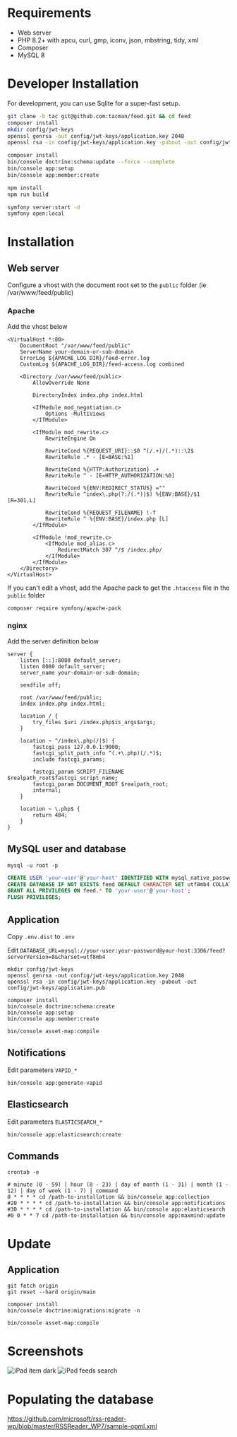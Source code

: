 # Requirements

- Web server
- PHP 8.2+ with apcu, curl, gmp, iconv, json, mbstring, tidy, xml
- Composer
- MySQL 8

# Developer Installation

For development, you can use Sqlite for a super-fast setup.

```bash
git clone -b tac git@github.com:tacman/feed.git && cd feed
composer install
mkdir config/jwt-keys
openssl genrsa -out config/jwt-keys/application.key 2048
openssl rsa -in config/jwt-keys/application.key -pubout -out config/jwt-keys/application.pub

composer install
bin/console doctrine:schema:update --force --complete
bin/console app:setup
bin/console app:member:create

npm install
npm run build

symfony server:start -d
symfony open:local 
```
# Installation

## Web server

Configure a vhost with the document root set to the ```public``` folder (ie /var/www/feed/public)

### Apache

Add the vhost below

```
<VirtualHost *:80>
    DocumentRoot "/var/www/feed/public"
    ServerName your-domain-or-sub-domain
    ErrorLog ${APACHE_LOG_DIR}/feed-error.log
    CustomLog ${APACHE_LOG_DIR}/feed-access.log combined

    <Directory /var/www/feed/public>
        AllowOverride None

        DirectoryIndex index.php index.html

        <IfModule mod_negotiation.c>
            Options -MultiViews
        </IfModule>

        <IfModule mod_rewrite.c>
            RewriteEngine On

            RewriteCond %{REQUEST_URI}::$0 ^(/.+)/(.*)::\2$
            RewriteRule .* - [E=BASE:%1]

            RewriteCond %{HTTP:Authorization} .+
            RewriteRule ^ - [E=HTTP_AUTHORIZATION:%0]

            RewriteCond %{ENV:REDIRECT_STATUS} =""
            RewriteRule ^index\.php(?:/(.*)|$) %{ENV:BASE}/$1 [R=301,L]

            RewriteCond %{REQUEST_FILENAME} !-f
            RewriteRule ^ %{ENV:BASE}/index.php [L]
        </IfModule>

        <IfModule !mod_rewrite.c>
            <IfModule mod_alias.c>
                RedirectMatch 307 ^/$ /index.php/
            </IfModule>
        </IfModule>
    </Directory>
</VirtualHost>
```

If you can't edit a vhost, add the Apache pack to get the ```.htaccess``` file in the ```public``` folder

```
composer require symfony/apache-pack
```

### nginx

Add the server definition below

```
server {
    listen [::]:8080 default_server;
    listen 8080 default_server;
    server_name your-domain-or-sub-domain;

    sendfile off;

    root /var/www/feed/public;
    index index.php index.html;

    location / {
        try_files $uri /index.php$is_args$args;
    }

    location ~ ^/index\.php(/|$) {
        fastcgi_pass 127.0.0.1:9000;
        fastcgi_split_path_info ^(.+\.php)(/.*)$;
        include fastcgi_params;

        fastcgi_param SCRIPT_FILENAME $realpath_root$fastcgi_script_name;
        fastcgi_param DOCUMENT_ROOT $realpath_root;
        internal;
    }

    location ~ \.php$ {
        return 404;
    }
}
```

## MySQL user and database

```
mysql -u root -p
```

```sql
CREATE USER 'your-user'@'your-host' IDENTIFIED WITH mysql_native_password BY 'your-password';
CREATE DATABASE IF NOT EXISTS feed DEFAULT CHARACTER SET utf8mb4 COLLATE utf8mb4_unicode_ci;
GRANT ALL PRIVILEGES ON feed.* TO 'your-user'@'your-host';
FLUSH PRIVILEGES;
```

## Application

Copy ```.env.dist``` to ```.env```

Edit ```DATABASE_URL=mysql://your-user:your-password@your-host:3306/feed?serverVersion=8&charset=utf8mb4```

```
mkdir config/jwt-keys
openssl genrsa -out config/jwt-keys/application.key 2048
openssl rsa -in config/jwt-keys/application.key -pubout -out config/jwt-keys/application.pub

composer install
bin/console doctrine:schema:create
bin/console app:setup
bin/console app:member:create

bin/console asset-map:compile
```

## Notifications

Edit parameters ```VAPID_*```

```
bin/console app:generate-vapid
```

## Elasticsearch

Edit parameters ```ELASTICSEARCH_*```

```
bin/console app:elasticsearch:create
```

## Commands

```
crontab -e
```

```
# minute (0 - 59) | hour (0 - 23) | day of month (1 - 31) | month (1 - 12) | day of week (1 - 7) | command
0 * * * * cd /path-to-installation && bin/console app:collection
#20 * * * * cd /path-to-installation && bin/console app:notifications
#30 * * * * cd /path-to-installation && bin/console app:elasticsearch
#0 0 * * 7 cd /path-to-installation && bin/console app:maxmind:update
```

# Update

## Application

```
git fetch origin
git reset --hard origin/main

composer install
bin/console doctrine:migrations:migrate -n

bin/console asset-map:compile
```

# Screenshots

![iPad item dark](public/app/images/screenshots/ipad-item-dark.png)
![iPad feeds search](public/app/images/screenshots/ipad-feeds-search.png)

# Populating the database

https://github.com/microsoft/rss-reader-wp/blob/master/RSSReader_WP7/sample-opml.xml
